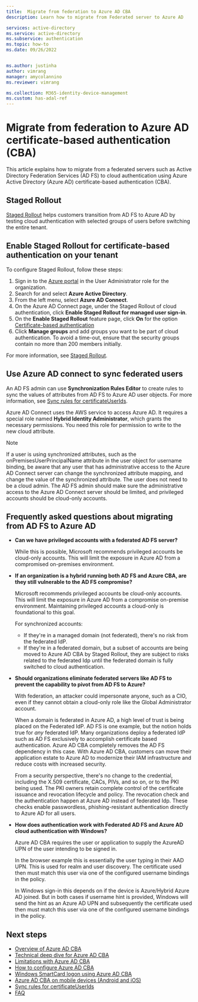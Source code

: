 ```yaml
---
title:  Migrate from federation to Azure AD CBA
description: Learn how to migrate from Federated server to Azure AD

services: active-directory
ms.service: active-directory
ms.subservice: authentication
ms.topic: how-to
ms.date: 09/26/2022


ms.author: justinha
author: vimrang
manager: amycolannino
ms.reviewer: vimrang

ms.collection: M365-identity-device-management
ms.custom: has-adal-ref
---
```


#  Migrate from federation to Azure AD certificate-based authentication (CBA)

This article explains how to migrate from a federated servers such as Active Directory Federation Services (AD FS) to cloud authentication using Azure Active Directory (Azure AD) certificate-based authentication (CBA).

## Staged Rollout 

[Staged Rollout](../hybrid/how-to-connect-staged-rollout.md) helps customers transition from AD FS to Azure AD by testing cloud authentication with selected groups of users before switching the entire tenant. 

## Enable Staged Rollout for certificate-based authentication on your tenant

To configure Staged Rollout, follow these steps:

1. Sign in to the [Azure portal](https://portal.azure.com/) in the User Administrator role for the organization.
1. Search for and select **Azure Active Directory**.
1. From the left menu, select **Azure AD Connect**.
1. On the Azure AD Connect page, under the Staged Rollout of cloud authentication, click **Enable Staged Rollout for managed user sign-in**.
1. On the **Enable Staged Rollout** feature page, click **On** for the option [Certificate-based authentication](active-directory-certificate-based-authentication-get-started.md)
1. Click **Manage groups** and add groups you want to be part of cloud authentication. To avoid a time-out, ensure that the security groups contain no more than 200 members initially.

For more information, see [Staged Rollout](../hybrid/how-to-connect-staged-rollout.md).

## Use Azure AD connect to sync federated users 

An AD FS admin can use **Synchronization Rules Editor** to create rules to sync the values of attributes from AD FS to Azure AD user objects. For more information, see [Sync rules for certificateUserIds](concept-certificate-based-authentication-certificateuserids.md#update-certificateuserids-using-azure-ad-connect-for-federated-users).

Azure AD Connect uses the AWS service to access Azure AD. It requires a special role named **Hybrid Identity Administrator**, which grants the necessary permissions. You need this role for permission to write to the new cloud attribute.

>[!NOTE] 
>If a user is using synchronized attributes, such as the onPremisesUserPrincipalName attribute in the user object for username binding, be aware that any user that has administrative access to the Azure AD Connect server can change the synchronized attribute mapping, and change the value of the synchronized attribute. The user does not need to be a cloud admin. The AD FS admin should make sure the administrative access to the Azure AD Connect server should be limited, and privileged accounts should be cloud-only accounts.

## Frequently asked questions about migrating from AD FS to Azure AD

- **Can we have privileged accounts with a federated AD FS server?**
        
  While this is possible, Microsoft recommends privileged accounts be cloud-only accounts. This will limit the exposure in Azure AD from a compromised on-premises environment.

- **If an organization is a hybrid running both AD FS and Azure CBA, are they still vulnerable to the AD FS compromise?**

  Microsoft recommends privileged accounts be cloud-only accounts. This will limit the exposure in Azure AD from a compromise on-premise environment. Maintaining privileged accounts a cloud-only is foundational to this goal. 

  For synchronized accounts:

  - If they're in a managed domain (not federated), there's no risk from the federated IdP.
  - If they're in a federated domain, but a subset of accounts are being moved to Azure AD CBA by Staged Rollout, they are subject to risks related to the federated Idp until the federated domain is fully switched to cloud authentication.

- **Should organizations eliminate federated servers like AD FS to prevent the capability to pivot from AD FS to Azure?**
 
  With federation, an attacker could impersonate anyone, such as a CIO, even if they cannot obtain a cloud-only role like the Global Administrator account.

  When a domain is federated in Azure AD, a high level of trust is being placed on the Federated IdP. AD FS is one example, but the notion holds true for *any* federated IdP. Many organizations deploy a federated IdP such as AD FS exclusively to accomplish certificate based authentication. Azure AD CBA completely removes the AD FS dependency in this case. With Azure AD CBA, customers can move their application estate to Azure AD to modernize their IAM infrastructure and reduce costs with increased security.

  From a security perspective, there's no change to the credential, including the X.509 certificate, CACs, PIVs, and so on, or to the PKI being used. The PKI owners retain complete control of the certificate issuance and revocation lifecycle and policy. The revocation check and the authentication happen at Azure AD instead of federated Idp. These checks enable passwordless, phishing-resistant authentication directly to Azure AD for all users.

- **How does authentication work with Federated AD FS and Azure AD cloud authentication with Windows?**

  Azure AD CBA requires the user or application to supply the AzureAD UPN of the user intending to be signed in. 

  In the browser example this is essentially the user typing in their AAD UPN. This is used for realm and user discovery. The certificate used then must match this user via one of the configured username bindings in the policy. 

  In Windows sign-in this depends on if the device is Azure/Hybrid Azure AD joined. But in both cases if username hint is provided, Windows will send the hint as an Azure AD UPN and subsequently the certificate used then must match this user via one of the configured username bindings in the policy.


## Next steps

- [Overview of Azure AD CBA](concept-certificate-based-authentication.md)
- [Technical deep dive for Azure AD CBA](concept-certificate-based-authentication-technical-deep-dive.md)
- [Limitations with Azure AD CBA](concept-certificate-based-authentication-limitations.md)
- [How to configure Azure AD CBA](how-to-certificate-based-authentication.md)
- [Windows SmartCard logon using Azure AD CBA](concept-certificate-based-authentication-smartcard.md)
- [Azure AD CBA on mobile devices (Android and iOS)](concept-certificate-based-authentication-mobile.md)
- [Sync rules for certificateUserIds](concept-certificate-based-authentication-certificateuserids.md)
- [FAQ](certificate-based-authentication-faq.yml)
